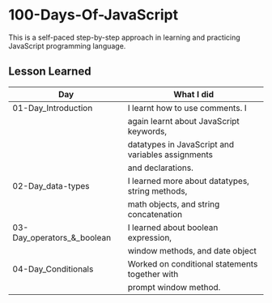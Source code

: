 # 100-Days-Of-JavaScript

This is a self-paced step-by-step approach in learning and practicing JavaScript programming language.

##  Lesson Learned

| Day | What I did |
| ------ | ------ |
| 01-Day_Introduction | I learnt how to use comments. I |
|                     | again learnt about JavaScript keywords, |
|                     | datatypes in JavaScript and variables assignments|
|                     | and declarations. |
| 02-Day_data-types   | I learned more about datatypes, string methods, |
|                     | math objects, and string concatenation     |
| 03-Day_operators_&_boolean| I learned about boolean expression, 
|                     | window methods, and date object |
| 04-Day_Conditionals | Worked on conditional statements together with |
|                     | prompt window method.         |




